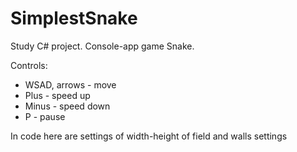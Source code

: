 # SimplestSnake

Study C# project. Console-app game Snake.

Controls:
- WSAD, arrows - move
- Plus - speed up
- Minus - speed down
- P - pause

In code here are settings of width-height of field and walls settings